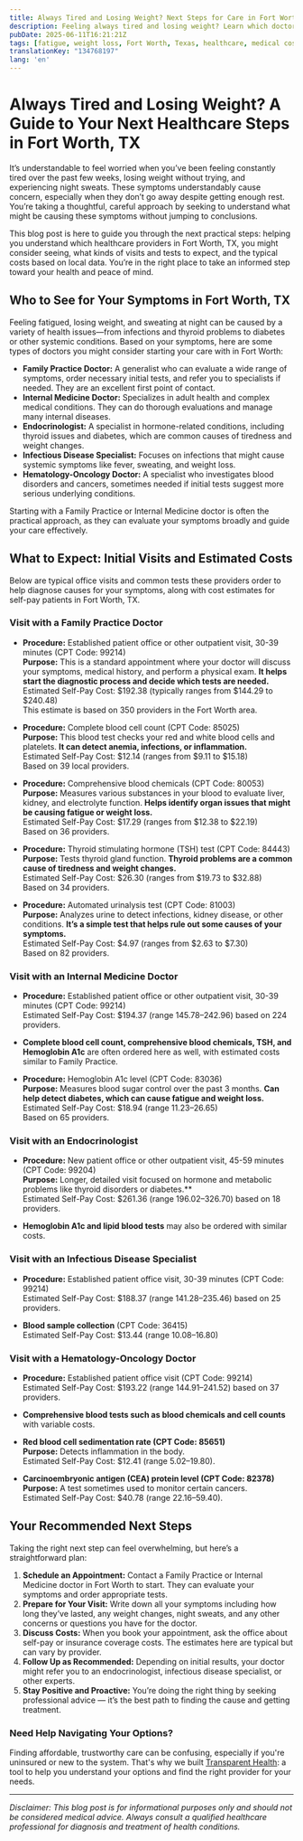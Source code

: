 ```yaml
---
title: Always Tired and Losing Weight? Next Steps for Care in Fort Worth, TX  
description: Feeling always tired and losing weight? Learn which doctors to see and what initial costs to expect in Fort Worth, TX.  
pubDate: 2025-06-11T16:21:21Z
tags: [fatigue, weight loss, Fort Worth, Texas, healthcare, medical costs, primary care]
translationKey: "134768197"
lang: 'en'
---
```


# Always Tired and Losing Weight? A Guide to Your Next Healthcare Steps in Fort Worth, TX

It’s understandable to feel worried when you’ve been feeling constantly tired over the past few weeks, losing weight without trying, and experiencing night sweats. These symptoms understandably cause concern, especially when they don’t go away despite getting enough rest. You’re taking a thoughtful, careful approach by seeking to understand what might be causing these symptoms without jumping to conclusions. 

This blog post is here to guide you through the next practical steps: helping you understand which healthcare providers in Fort Worth, TX, you might consider seeing, what kinds of visits and tests to expect, and the typical costs based on local data. You’re in the right place to take an informed step toward your health and peace of mind.

## Who to See for Your Symptoms in Fort Worth, TX

Feeling fatigued, losing weight, and sweating at night can be caused by a variety of health issues—from infections and thyroid problems to diabetes or other systemic conditions. Based on your symptoms, here are some types of doctors you might consider starting your care with in Fort Worth:

- **Family Practice Doctor:** A generalist who can evaluate a wide range of symptoms, order necessary initial tests, and refer you to specialists if needed. They are an excellent first point of contact.
- **Internal Medicine Doctor:** Specializes in adult health and complex medical conditions. They can do thorough evaluations and manage many internal diseases.
- **Endocrinologist:** A specialist in hormone-related conditions, including thyroid issues and diabetes, which are common causes of tiredness and weight changes.
- **Infectious Disease Specialist:** Focuses on infections that might cause systemic symptoms like fever, sweating, and weight loss.
- **Hematology-Oncology Doctor:** A specialist who investigates blood disorders and cancers, sometimes needed if initial tests suggest more serious underlying conditions.

Starting with a Family Practice or Internal Medicine doctor is often the practical approach, as they can evaluate your symptoms broadly and guide your care effectively.

## What to Expect: Initial Visits and Estimated Costs

Below are typical office visits and common tests these providers order to help diagnose causes for your symptoms, along with cost estimates for self-pay patients in Fort Worth, TX.

### Visit with a Family Practice Doctor

- **Procedure:** Established patient office or other outpatient visit, 30-39 minutes (CPT Code: 99214)  
  **Purpose:** This is a standard appointment where your doctor will discuss your symptoms, medical history, and perform a physical exam. **It helps start the diagnostic process and decide which tests are needed.**  
  Estimated Self-Pay Cost: $192.38 (typically ranges from $144.29 to $240.48)  
  This estimate is based on 350 providers in the Fort Worth area.

- **Procedure:** Complete blood cell count (CPT Code: 85025)  
  **Purpose:** This blood test checks your red and white blood cells and platelets. **It can detect anemia, infections, or inflammation.**  
  Estimated Self-Pay Cost: $12.14 (ranges from $9.11 to $15.18)  
  Based on 39 local providers.

- **Procedure:** Comprehensive blood chemicals (CPT Code: 80053)  
  **Purpose:** Measures various substances in your blood to evaluate liver, kidney, and electrolyte function. **Helps identify organ issues that might be causing fatigue or weight loss.**  
  Estimated Self-Pay Cost: $17.29 (ranges from $12.38 to $22.19)  
  Based on 36 providers.

- **Procedure:** Thyroid stimulating hormone (TSH) test (CPT Code: 84443)  
  **Purpose:** Tests thyroid gland function. **Thyroid problems are a common cause of tiredness and weight changes.**  
  Estimated Self-Pay Cost: $26.30 (ranges from $19.73 to $32.88)  
  Based on 34 providers.

- **Procedure:** Automated urinalysis test (CPT Code: 81003)  
  **Purpose:** Analyzes urine to detect infections, kidney disease, or other conditions. **It’s a simple test that helps rule out some causes of your symptoms.**  
  Estimated Self-Pay Cost: $4.97 (ranges from $2.63 to $7.30)  
  Based on 82 providers.

### Visit with an Internal Medicine Doctor

- **Procedure:** Established patient office or other outpatient visit, 30-39 minutes (CPT Code: 99214)  
  Estimated Self-Pay Cost: $194.37 (range $145.78–$242.96) based on 224 providers.  

- **Complete blood cell count, comprehensive blood chemicals, TSH, and Hemoglobin A1c** are often ordered here as well, with estimated costs similar to Family Practice.

- **Procedure:** Hemoglobin A1c level (CPT Code: 83036)  
  **Purpose:** Measures blood sugar control over the past 3 months. **Can help detect diabetes, which can cause fatigue and weight loss.**  
  Estimated Self-Pay Cost: $18.94 (range $11.23–$26.65)  
  Based on 65 providers.

### Visit with an Endocrinologist

- **Procedure:** New patient office or other outpatient visit, 45-59 minutes (CPT Code: 99204)  
  **Purpose:** Longer, detailed visit focused on hormone and metabolic problems like thyroid disorders or diabetes.**  
  Estimated Self-Pay Cost: $261.36 (range $196.02–$326.70) based on 18 providers.

- **Hemoglobin A1c and lipid blood tests** may also be ordered with similar costs.

### Visit with an Infectious Disease Specialist

- **Procedure:** Established patient office visit, 30-39 minutes (CPT Code: 99214)  
  Estimated Self-Pay Cost: $188.37 (range $141.28–$235.46) based on 25 providers.

- **Blood sample collection** (CPT Code: 36415)  
  Estimated Self-Pay Cost: $13.44 (range $10.08–$16.80)

### Visit with a Hematology-Oncology Doctor

- **Procedure:** Established patient office visit (CPT Code: 99214)  
  Estimated Self-Pay Cost: $193.22 (range $144.91–$241.52) based on 37 providers.

- **Comprehensive blood tests such as blood chemicals and cell counts** with variable costs.

- **Red blood cell sedimentation rate (CPT Code: 85651)**  
  **Purpose:** Detects inflammation in the body.  
  Estimated Self-Pay Cost: $12.41 (range $5.02–$19.80).

- **Carcinoembryonic antigen (CEA) protein level (CPT Code: 82378)**  
  **Purpose:** A test sometimes used to monitor certain cancers.  
  Estimated Self-Pay Cost: $40.78 (range $22.16–$59.40).

## Your Recommended Next Steps

Taking the right next step can feel overwhelming, but here’s a straightforward plan:

1. **Schedule an Appointment:** Contact a Family Practice or Internal Medicine doctor in Fort Worth to start. They can evaluate your symptoms and order appropriate tests.
2. **Prepare for Your Visit:** Write down all your symptoms including how long they’ve lasted, any weight changes, night sweats, and any other concerns or questions you have for the doctor.
3. **Discuss Costs:** When you book your appointment, ask the office about self-pay or insurance coverage costs. The estimates here are typical but can vary by provider.
4. **Follow Up as Recommended:** Depending on initial results, your doctor might refer you to an endocrinologist, infectious disease specialist, or other experts.
5. **Stay Positive and Proactive:** You’re doing the right thing by seeking professional advice — it’s the best path to finding the cause and getting treatment.

### Need Help Navigating Your Options?

Finding affordable, trustworthy care can be confusing, especially if you're uninsured or new to the system. That's why we built [Transparent Health](https://transparenthealth.ai): a tool to help you understand your options and find the right provider for your needs. 

---

*Disclaimer: This blog post is for informational purposes only and should not be considered medical advice. Always consult a qualified healthcare professional for diagnosis and treatment of health conditions.*